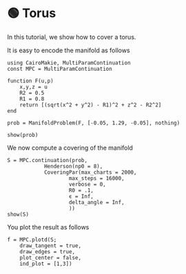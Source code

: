 # 🟢 Torus

In this tutorial, we show how to cover a torus.

It is easy to encode the manifold as follows

```@example TUTTORUS
using CairoMakie, MultiParamContinuation
const MPC = MultiParamContinuation

function F(u,p)
    x,y,z = u
    R2 = 0.5
    R1 = 0.8
    return [(sqrt(x^2 + y^2) - R1)^2 + z^2 - R2^2]
end

prob = ManifoldProblem(F, [-0.05, 1.29, -0.05], nothing)
```

```@example TUTTORUS
show(prob)
```

We now compute a covering of the manifold 

```@example TUTTORUS
S = MPC.continuation(prob,
            Henderson(np0 = 8),
            CoveringPar(max_charts = 2000, 
                    max_steps = 16000,
                    verbose = 0,
                    R0 = .1,
                    ϵ = Inf,
                    delta_angle = Inf,
                    ))
show(S)
```

You plot the result as follows

```@example TUTTORUS
f = MPC.plotd(S; 
    draw_tangent = true, 
    draw_edges = true,
    plot_center = false,
    ind_plot = [1,3])
```
